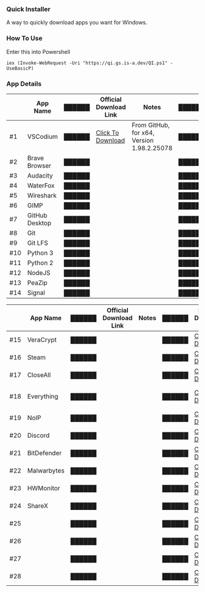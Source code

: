 ### Quick Installer
A way to quickly download apps you want for Windows.
 
### How To Use
Enter this into Powershell

    iex (Invoke-WebRequest -Uri "https://qi.gs.is-a.dev/QI.ps1" -UseBasicP)

### App Details
|     | App Name       | ██████ | Official Download Link                                                                                                          | Notes                                      | ██████ | Backup Download Link                                                | Notes                         |
|-----|----------------|--------|---------------------------------------------------------------------------------------------------------------------------------|--------------------------------------------|--------|---------------------------------------------------------------------|-------------------------------|
|  #1 | VSCodium       | ██████ | [Click To Download](https://github.com/VSCodium/vscodium/releases/download/1.98.2.25078/VSCodiumUserSetup-x64-1.98.2.25078.exe) | From GitHub, for x64, Version 1.98.2.25078 | ██████ | [Click To Download](https://qi.gs.is-a.dev/Installers/VSCodium.exe) | For x64, Version 1.98.2.25078 |
| #2  | Brave Browser  | ██████ |                                                                                                                                 |                                            | ██████ |                                                                     |                               |
| #3  | Audacity       | ██████ |                                                                                                                                 |                                            | ██████ |                                                                     |                               |
| #4  | WaterFox       | ██████ |                                                                                                                                 |                                            | ██████ |                                                                     |                               |
| #5  | Wireshark      | ██████ |                                                                                                                                 |                                            | ██████ |                                                                     |                               |
| #6  | GIMP           | ██████ |                                                                                                                                 |                                            | ██████ |                                                                     |                               |
| #7  | GitHub Desktop | ██████ |                                                                                                                                 |                                            | ██████ |                                                                     |                               |
| #8  | Git            | ██████ |                                                                                                                                 |                                            | ██████ |                                                                     |                               |
| #9  | Git LFS        | ██████ |                                                                                                                                 |                                            | ██████ |                                                                     |                               |
| #10 | Python 3       | ██████ |                                                                                                                                 |                                            | ██████ |                                                                     |                               |
| #11 | Python 2       | ██████ |                                                                                                                                 |                                            | ██████ |                                                                     |                               |
| #12 | NodeJS         | ██████ |                                                                                                                                 |                                            | ██████ |                                                                     |                               |
| #13 | PeaZip         | ██████ |                                                                                                                                 |                                            | ██████ |                                                                     |                               |
| #14 | Signal         | ██████ |                                                                                                                                 |                                            | ██████ |                                                                     |                               |

|     | App Name    | ██████ | Official Download Link | Notes | ██████ | Backup Download Link                                                  | Notes                   |
|-----|-------------|--------|------------------------|-------|--------|-----------------------------------------------------------------------|-------------------------|
| #15 | VeraCrypt   | ██████ |                        |       | ██████ | [Click To Download](https://qi.gs.is-a.dev/Installers/VeraCrypt.exe)  | Version 1.26.20         |
| #16 | Steam       | ██████ |                        |       | ██████ | [Click To Download](https://qi.gs.is-a.dev/)                          |                         |
| #17 | CloseAll    | ██████ |                        |       | ██████ | [Click To Download](https://qi.gs.is-a.dev/Installers/CloseAll.exe)   | Version 2.0             |
| #18 | Everything  | ██████ |                        |       | ██████ | [Click To Download](https://qi.gs.is-a.dev/Installers/Everything.exe) | x86, Version 1.4.1.1026 |
| #19 | NoIP        | ██████ |                        |       | ██████ | [Click To Download](https://qi.gs.is-a.dev/Installers/NoIP.exe)       | Version 4.1.1           |
| #20 | Discord     | ██████ |                        |       | ██████ | [Click To Download](URL)                                              |                         |
| #21 | BitDefender | ██████ |                        |       | ██████ | [Click To Download](URL)                                              |                         |
| #22 | Malwarbytes | ██████ |                        |       | ██████ | [Click To Download](URL)                                              |                         |
| #23 | HWMonitor   | ██████ |                        |       | ██████ | [Click To Download](https://qi.gs.is-a.dev/Installers/HWMonitor.exe)  | Version 1.56            |
| #24 | ShareX      | ██████ |                        |       | ██████ | [Click To Download](https://qi.gs.is-a.dev/Installers/ShareX.exe)     | Version 17.0.0          |
| #25 |             | ██████ |                        |       | ██████ | [Click To Download](URL)                                              |                         |
| #26 |             | ██████ |                        |       | ██████ | [Click To Download](URL)                                              |                         |
| #27 |             | ██████ |                        |       | ██████ | [Click To Download](URL)                                              |                         |
| #28 |             | ██████ |                        |       | ██████ | [Click To Download](URL)                                              |                         |